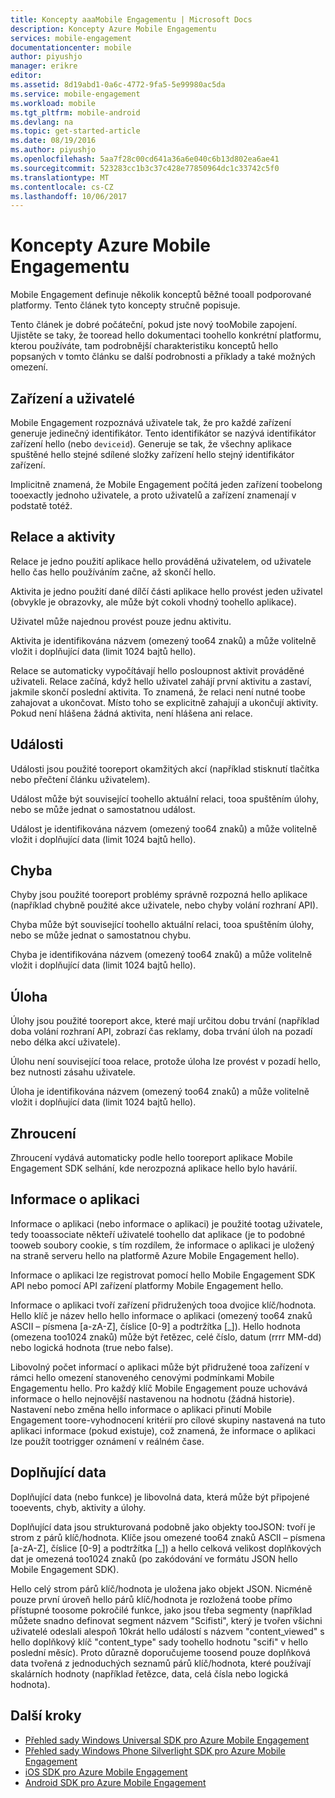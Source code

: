 ```yaml
---
title: Koncepty aaaMobile Engagementu | Microsoft Docs
description: Koncepty Azure Mobile Engagementu
services: mobile-engagement
documentationcenter: mobile
author: piyushjo
manager: erikre
editor: 
ms.assetid: 8d19abd1-0a6c-4772-9fa5-5e99980ac5da
ms.service: mobile-engagement
ms.workload: mobile
ms.tgt_pltfrm: mobile-android
ms.devlang: na
ms.topic: get-started-article
ms.date: 08/19/2016
ms.author: piyushjo
ms.openlocfilehash: 5aa7f28c00cd641a36a6e040c6b13d802ea6ae41
ms.sourcegitcommit: 523283cc1b3c37c428e77850964dc1c33742c5f0
ms.translationtype: MT
ms.contentlocale: cs-CZ
ms.lasthandoff: 10/06/2017
---
```

# <a name="azure-mobile-engagement-concepts"></a>Koncepty Azure Mobile Engagementu
Mobile Engagement definuje několik konceptů běžné tooall podporované platformy. Tento článek tyto koncepty stručně popisuje.

Tento článek je dobré počáteční, pokud jste nový tooMobile zapojení. Ujistěte se taky, že tooread hello dokumentaci toohello konkrétní platformu, kterou používáte, tam podrobnější charakteristiku konceptů hello popsaných v tomto článku se další podrobnosti a příklady a také možných omezení.

## <a name="devices-and-users"></a>Zařízení a uživatelé
Mobile Engagement rozpoznává uživatele tak, že pro každé zařízení generuje jedinečný identifikátor. Tento identifikátor se nazývá identifikátor zařízení hello (nebo `deviceid`). Generuje se tak, že všechny aplikace spuštěné hello stejné sdílené složky zařízení hello stejný identifikátor zařízení.

Implicitně znamená, že Mobile Engagement počítá jeden zařízení toobelong tooexactly jednoho uživatele, a proto uživatelů a zařízení znamenají v podstatě totéž.

## <a name="sessions-and-activities"></a>Relace a aktivity
Relace je jedno použití aplikace hello prováděná uživatelem, od uživatele hello čas hello používáním začne, až skončí hello.

Aktivita je jedno použití dané dílčí části aplikace hello provést jeden uživatel (obvykle je obrazovky, ale může být cokoli vhodný toohello aplikace).

Uživatel může najednou provést pouze jednu aktivitu.

Aktivita je identifikována názvem (omezený too64 znaků) a může volitelně vložit i doplňující data (limit 1024 bajtů hello).

Relace se automaticky vypočítávají hello posloupnost aktivit prováděné uživateli. Relace začíná, když hello uživatel zahájí první aktivitu a zastaví, jakmile skončí poslední aktivita. To znamená, že relaci není nutné toobe zahajovat a ukončovat. Místo toho se explicitně zahajují a ukončují aktivity. Pokud není hlášena žádná aktivita, není hlášena ani relace.

## <a name="events"></a>Události
Události jsou použité tooreport okamžitých akcí (například stisknutí tlačítka nebo přečtení článku uživatelem).

Událost může být související toohello aktuální relaci, tooa spuštěním úlohy, nebo se může jednat o samostatnou událost.

Událost je identifikována názvem (omezený too64 znaků) a může volitelně vložit i doplňující data (limit 1024 bajtů hello).

## <a name="error"></a>Chyba
Chyby jsou použité tooreport problémy správně rozpozná hello aplikace (například chybně použité akce uživatele, nebo chyby volání rozhraní API).

Chyba může být související toohello aktuální relaci, tooa spuštěním úlohy, nebo se může jednat o samostatnou chybu.

Chyba je identifikována názvem (omezený too64 znaků) a může volitelně vložit i doplňující data (limit 1024 bajtů hello).

## <a name="job"></a>Úloha
Úlohy jsou použité tooreport akce, které mají určitou dobu trvání (například doba volání rozhraní API, zobrazí čas reklamy, doba trvání úloh na pozadí nebo délka akcí uživatele).

Úlohu není související tooa relace, protože úloha lze provést v pozadí hello, bez nutnosti zásahu uživatele.

Úloha je identifikována názvem (omezený too64 znaků) a může volitelně vložit i doplňující data (limit 1024 bajtů hello).

## <a name="crash"></a>Zhroucení
Zhroucení vydává automaticky podle hello tooreport aplikace Mobile Engagement SDK selhání, kde nerozpozná aplikace hello bylo havárií.

## <a name="application-information"></a>Informace o aplikaci
Informace o aplikaci (nebo informace o aplikaci) je použité tootag uživatele, tedy tooassociate někteří uživatelé toohello dat aplikace (je to podobné tooweb soubory cookie, s tím rozdílem, že informace o aplikaci je uložený na straně serveru hello na platformě Azure Mobile Engagement hello).

Informace o aplikaci lze registrovat pomocí hello Mobile Engagement SDK API nebo pomocí API zařízení platformy Mobile Engagement hello.

Informace o aplikaci tvoří zařízení přidružených tooa dvojice klíč/hodnota. Hello klíč je název hello hello informace o aplikaci (omezený too64 znaků ASCII – písmena [a-zA-Z], číslice [0-9] a podtržítka [_]). Hello hodnota (omezena too1024 znaků) může být řetězec, celé číslo, datum (rrrr MM-dd) nebo logická hodnota (true nebo false).

Libovolný počet informací o aplikaci může být přidružené tooa zařízení v rámci hello omezení stanoveného cenovými podmínkami Mobile Engagementu hello. Pro každý klíč Mobile Engagement pouze uchovává informace o hello nejnovější nastavenou na hodnotu (žádná historie). Nastavení nebo změna hello informace o aplikaci přinutí Mobile Engagement toore-vyhodnocení kritérií pro cílové skupiny nastavená na tuto aplikaci informace (pokud existuje), což znamená, že informace o aplikaci lze použít tootrigger oznámení v reálném čase.

## <a name="extra-data"></a>Doplňující data
Doplňující data (nebo funkce) je libovolná data, která může být připojené tooevents, chyb, aktivity a úlohy.

Doplňující data jsou strukturovaná podobně jako objekty tooJSON: tvoří je strom z párů klíč/hodnota. Klíče jsou omezené too64 znaků ASCII – písmena [a-zA-Z], číslice [0-9] a podtržítka [_]) a hello celková velikost doplňkových dat je omezená too1024 znaků (po zakódování ve formátu JSON hello Mobile Engagement SDK).

Hello celý strom párů klíč/hodnota je uložena jako objekt JSON. Nicméně pouze první úroveň hello párů klíč/hodnota je rozložená toobe přímo přístupné toosome pokročilé funkce, jako jsou třeba segmenty (například můžete snadno definovat segment názvem "Scifisti", který je tvořen všichni uživatelé odeslali alespoň 10krát hello událostí s názvem "content_viewed" s hello doplňkový klíč "content_type" sady toohello hodnotu "scifi" v hello poslední měsíc). Proto důrazně doporučujeme toosend pouze doplňková data tvořená z jednoduchých seznamů párů klíč/hodnota, které používají skalárních hodnoty (například řetězce, data, celá čísla nebo logická hodnota).

## <a name="next-steps"></a>Další kroky
* [Přehled sady Windows Universal SDK pro Azure Mobile Engagement](mobile-engagement-windows-store-sdk-overview.md)
* [Přehled sady Windows Phone Silverlight SDK pro Azure Mobile Engagement](mobile-engagement-windows-phone-sdk-overview.md)
* [iOS SDK pro Azure Mobile Engagement](mobile-engagement-ios-sdk-overview.md)
* [Android SDK pro Azure Mobile Engagement](mobile-engagement-android-sdk-overview.md)


